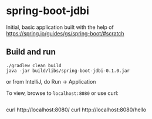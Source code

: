 # spring-boot-jdbi

Initial, basic application built with the help of https://spring.io/guides/gs/spring-boot/#scratch

## Build and run

```
./gradlew clean build
java -jar build/libs/spring-boot-jdbi-0.1.0.jar
```

or from IntelliJ, do Run -> Application

To view, browse to `localhost:8080` or use curl:
```
```
curl http://localhost:8080/
curl http://localhost:8080/hello

